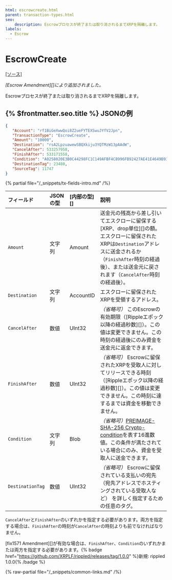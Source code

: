 ```yaml
---
html: escrowcreate.html
parent: transaction-types.html
seo:
    description: Escrowプロセスが終了または取り消されるまでXRPを隔離します。
labels:
  - Escrow
---
```

# EscrowCreate

[[ソース]](https://github.com/XRPLF/rippled/blob/master/src/ripple/app/tx/impl/Escrow.cpp "Source")

_[Escrow Amendment][]により追加されました。_

Escrowプロセスが終了または取り消されるまでXRPを隔離します。

## {% $frontmatter.seo.title %} JSONの例

```json
{
   "Account": "rf1BiGeXwwQoi8Z2ueFYTEXSwuJYfV2Jpn",
   "TransactionType": "EscrowCreate",
   "Amount": "10000",
   "Destination": "rsA2LpzuawewSBQXkiju3YQTMzW13pAAdW",
   "CancelAfter": 533257958,
   "FinishAfter": 533171558,
   "Condition": "A0258020E3B0C44298FC1C149AFBF4C8996FB92427AE41E4649B934CA495991B7852B855810100",
   "DestinationTag": 23480,
   "SourceTag": 11747
}
```

{% partial file="/_snippets/tx-fields-intro.md" /%}
<!--{# fix md highlighting_ #}-->


| フィールド            | JSONの型 | [内部の型][] | 説明               |
|:-----------------|:----------|:------------------|:--------------------------|
| `Amount`         | 文字列    | Amount            | 送金元の残高から差し引いてエスクローに留保する[XRP、drop単位][]の額。エスクローに留保されたXRPは`Destination`アドレスに送金されるか（`FinishAfter`時刻の経過後）、または送金元に戻されます（`CancelAfter`時刻の経過後）。 |
| `Destination`    | 文字列    | AccountID         | エスクローに留保されたXRPを受領するアドレス。 |
| `CancelAfter`    | 数値    | UInt32            | _（省略可）_ このEscrowの有効期限（[Rippleエポック以降の経過秒数][]）。この値は変更できません。この時刻の経過後にのみ資金を送金元に返金できます。 |
| `FinishAfter`    | 数値    | UInt32            | _（省略可）_ Escrowに留保されたXRPを受取人に対してリリースできる時刻（[Rippleエポック以降の経過秒数][]）。この値は変更できません。この時刻に達するまでは資金を移動できません。 |
| `Condition`      | 文字列    | Blob              | _（省略可）_[PREIMAGE-SHA-256 Crypto-condition](https://tools.ietf.org/html/draft-thomas-crypto-conditions-02#section-8.1)を表す16進数値。この条件が満たされている場合にのみ、資金を受取人に送金できます。 |
| `DestinationTag` | 数値    | UInt32            | _（省略可）_ Escrowに留保されている支払いの宛先（宛先アドレスでホスティングされている受取人など） を詳しく指定するための任意のタグ。 |

`CancelAfter`と`FinishAfter`のいずれかを指定する必要があります。両方を指定する場合は、`FinishAfter`の時刻が`CancelAfter`の時刻よりも前でなければなりません。

[fix1571 Amendment][]が有効な場合は、`FinishAfter`、`Condition`のいずれかまたは両方を指定する必要があります。{% badge href="https://github.com/XRPLF/rippled/releases/tag/1.0.0" %}新規: rippled 1.0.0{% /badge %}

{% raw-partial file="/_snippets/common-links.md" /%}
